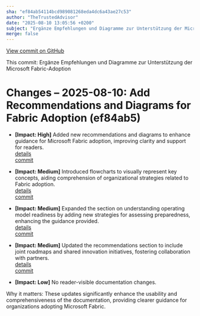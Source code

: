 ```yaml
---
sha: "ef84ab54114bcd989081268eda4dc6a43ae27c53"
author: "TheTrustedAdvisor"
date: "2025-08-10 13:05:56 +0200"
subject: "Ergänze Empfehlungen und Diagramme zur Unterstützung der Microsoft Fabric-Adoption"
merge: false
---
```


[View commit on GitHub](https://github.com/TheTrustedAdvisor/FabricAdoptionFramework/commit/ef84ab54114bcd989081268eda4dc6a43ae27c53)

This commit: Ergänze Empfehlungen und Diagramme zur Unterstützung der Microsoft Fabric-Adoption

# Changes – 2025-08-10: Add Recommendations and Diagrams for Fabric Adoption (ef84ab5)

- **[Impact: High]** Added new recommendations and diagrams to enhance guidance for Microsoft Fabric adoption, improving clarity and support for readers.  
   [details](/docs/about/changes/2025-08-10-ef84ab54114bcd989081268eda4dc6a43ae27c53)  
   [commit](https://github.com/TheTrustedAdvisor/FabricAdoptionFramework/commit/ef84ab54114bcd989081268eda4dc6a43ae27c53)  

- **[Impact: Medium]** Introduced flowcharts to visually represent key concepts, aiding comprehension of organizational strategies related to Fabric adoption.  
   [details](/docs/about/changes/2025-08-10-ef84ab54114bcd989081268eda4dc6a43ae27c53)  
   [commit](https://github.com/TheTrustedAdvisor/FabricAdoptionFramework/commit/ef84ab54114bcd989081268eda4dc6a43ae27c53)  

- **[Impact: Medium]** Expanded the section on understanding operating model readiness by adding new strategies for assessing preparedness, enhancing the guidance provided.  
   [details](/docs/about/changes/2025-08-10-ef84ab54114bcd989081268eda4dc6a43ae27c53)  
   [commit](https://github.com/TheTrustedAdvisor/FabricAdoptionFramework/commit/ef84ab54114bcd989081268eda4dc6a43ae27c53)  

- **[Impact: Medium]** Updated the recommendations section to include joint roadmaps and shared innovation initiatives, fostering collaboration with partners.  
   [details](/docs/about/changes/2025-08-10-ef84ab54114bcd989081268eda4dc6a43ae27c53)  
   [commit](https://github.com/TheTrustedAdvisor/FabricAdoptionFramework/commit/ef84ab54114bcd989081268eda4dc6a43ae27c53)  

- **[Impact: Low]** No reader-visible documentation changes.  

Why it matters: These updates significantly enhance the usability and comprehensiveness of the documentation, providing clearer guidance for organizations adopting Microsoft Fabric.
